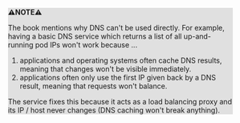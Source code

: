 <div style="margin:2em; background-color: #e0e0e0;">

<strong>⚠️NOTE️️️⚠️</strong>

The book mentions why DNS can't be used directly. For example, having a basic DNS service which returns a list of all up-and-running pod IPs won't work because ...

1. applications and operating systems often cache DNS results, meaning that changes won't be visible immediately.
2. applications often only use the first IP given back by a DNS result, meaning that requests won't balance.

The service fixes this because it acts as a load balancing proxy and its IP / host never changes (DNS caching won't break anything).
</div>

